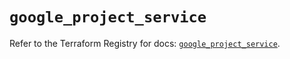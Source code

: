 # `google_project_service`

Refer to the Terraform Registry for docs: [`google_project_service`](https://registry.terraform.io/providers/hashicorp/google-beta/5.28.0/docs/resources/google_project_service).
